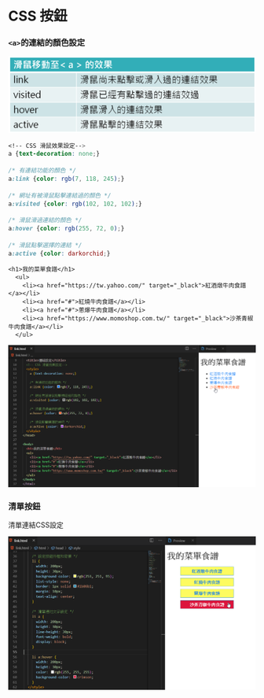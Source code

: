 # CSS 按鈕

### `<a>`的連結的顏色設定

![](.gitbook/assets/image%20%289%29.png)

```css
<!-- CSS 滑鼠效果設定-->
a {text-decoration: none;}

/* 有連結功能的顏色 */
a:link {color: rgb(7, 118, 245);}

/* 網址有被滑鼠點擊連結過的顏色 */
a:visited {color: rgb(102, 102, 102);}

/* 滑鼠滑過連結的顏色 */
a:hover {color: rgb(255, 72, 0);}

/* 滑鼠點擊選擇的連結 */
a:active {color: darkorchid;}
```

```markup
<h1>我的菜單食譜</h1>
  <ul>
    <li><a href="https://tw.yahoo.com/" target="_black">紅酒燉牛肉食譜</a></li>
    <li><a href="#">紅燒牛肉食譜</a></li>
    <li><a href="#">蔥爆牛肉食譜</a></li>
    <li><a href="https://www.momoshop.com.tw/" target="_black">沙茶青椒牛肉食譜</a></li>
  </ul>
```

![](.gitbook/assets/image%20%2810%29.png)

### 清單按鈕

清單連結CSS設定

![](.gitbook/assets/image%20%2816%29.png)

